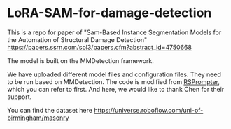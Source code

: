 # LoRA-SAM-for-damage-detection
This is a repo for paper of "Sam-Based Instance Segmentation Models for the Automation of Structural Damage Detection" https://papers.ssrn.com/sol3/papers.cfm?abstract_id=4750668  

The model is built on the MMDetection framework.   

We have uploaded different model files and configuration files. They need to be run based on MMDetection. The code is modified from [RSPrompter](https://github.com/KyanChen/RSPrompter), which you can refer to first. And here, we would like to thank Chen for their support.  

You can find the dataset here https://universe.roboflow.com/uni-of-birmingham/masonry
